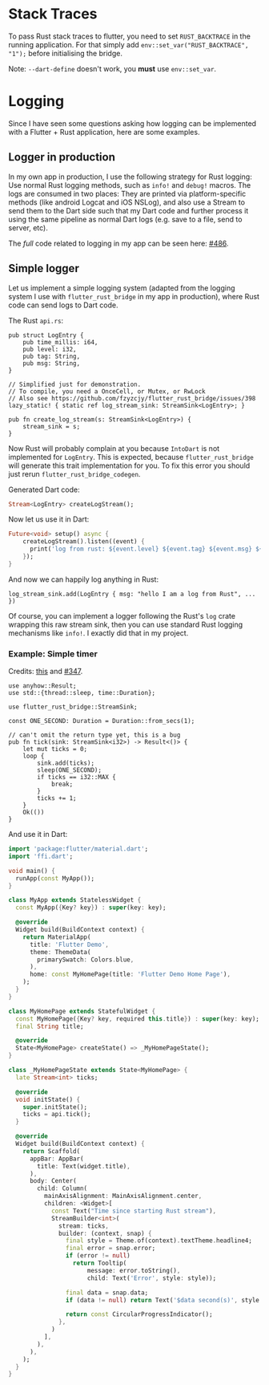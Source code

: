 # Stack Traces
To pass Rust stack traces to flutter, you need to set `RUST_BACKTRACE` in the running application. For that simply add `env::set_var("RUST_BACKTRACE", "1");` before initialising the bridge.

Note: `--dart-define` doesn't work, you **must** use `env::set_var`.

# Logging

Since I have seen some questions asking how logging can be implemented with a Flutter + Rust application, here are some examples.

## Logger in production

In my own app in production, I use the following strategy for Rust logging: Use normal Rust logging methods, such as `info!` and `debug!` macros. The logs are consumed in two places: They are printed via platform-specific methods (like android Logcat and iOS NSLog), and also use a Stream to send them to the Dart side such that my Dart code and further process it using the same pipeline as normal Dart logs (e.g. save to a file, send to server, etc).

The *full* code related to logging in my app can be seen here: [#486](https://github.com/fzyzcjy/flutter_rust_bridge/issues/486).

## Simple logger

Let us implement a simple logging system (adapted from the logging system I use with `flutter_rust_bridge` in my app in production), where Rust code can send logs to Dart code.

The Rust `api.rs`:

```rust,noplayground
pub struct LogEntry {
    pub time_millis: i64,
    pub level: i32,
    pub tag: String,
    pub msg: String,
}

// Simplified just for demonstration.
// To compile, you need a OnceCell, or Mutex, or RwLock
// Also see https://github.com/fzyzcjy/flutter_rust_bridge/issues/398
lazy_static! { static ref log_stream_sink: StreamSink<LogEntry>; }

pub fn create_log_stream(s: StreamSink<LogEntry>) {
    stream_sink = s;
}
```

Now Rust will probably complain at you because `IntoDart` is not implemented for `LogEntry`. This is expected, because `flutter_rust_bridge` will generate this trait implementation for you.
To fix this error you should just rerun `flutter_rust_bridge_codegen`.


Generated Dart code:

```Dart
Stream<LogEntry> createLogStream();
```

Now let us use it in Dart:

```dart
Future<void> setup() async {
    createLogStream().listen((event) {
      print('log from rust: ${event.level} ${event.tag} ${event.msg} ${event.timeMillis}');
    });
}
```

And now we can happily log anything in Rust:

```rust,noplayground
log_stream_sink.add(LogEntry { msg: "hello I am a log from Rust", ... })
```

Of course, you can implement a logger following the Rust's `log` crate wrapping this raw stream sink, then you can use standard Rust logging mechanisms like `info!`. I exactly did that in my project.

### Example: Simple timer

Credits: [this](https://gist.github.com/Desdaemon/be5da0a1c6b4724f20093ef434959744) and [#347](https://github.com/fzyzcjy/flutter_rust_bridge/issues/347).

```rust,noplayground
use anyhow::Result;
use std::{thread::sleep, time::Duration};

use flutter_rust_bridge::StreamSink;

const ONE_SECOND: Duration = Duration::from_secs(1);

// can't omit the return type yet, this is a bug
pub fn tick(sink: StreamSink<i32>) -> Result<()> {
    let mut ticks = 0;
    loop {
        sink.add(ticks);
        sleep(ONE_SECOND);
        if ticks == i32::MAX {
            break;
        }
        ticks += 1;
    }
    Ok(())
}
```

And use it in Dart:

```dart
import 'package:flutter/material.dart';
import 'ffi.dart';

void main() {
  runApp(const MyApp());
}

class MyApp extends StatelessWidget {
  const MyApp({Key? key}) : super(key: key);

  @override
  Widget build(BuildContext context) {
    return MaterialApp(
      title: 'Flutter Demo',
      theme: ThemeData(
        primarySwatch: Colors.blue,
      ),
      home: const MyHomePage(title: 'Flutter Demo Home Page'),
    );
  }
}

class MyHomePage extends StatefulWidget {
  const MyHomePage({Key? key, required this.title}) : super(key: key);
  final String title;

  @override
  State<MyHomePage> createState() => _MyHomePageState();
}

class _MyHomePageState extends State<MyHomePage> {
  late Stream<int> ticks;

  @override
  void initState() {
    super.initState();
    ticks = api.tick();
  }

  @override
  Widget build(BuildContext context) {
    return Scaffold(
      appBar: AppBar(
        title: Text(widget.title),
      ),
      body: Center(
        child: Column(
          mainAxisAlignment: MainAxisAlignment.center,
          children: <Widget>[
            const Text("Time since starting Rust stream"),
            StreamBuilder<int>(
              stream: ticks,
              builder: (context, snap) {
                final style = Theme.of(context).textTheme.headline4;
                final error = snap.error;
                if (error != null)
                  return Tooltip(
                      message: error.toString(),
                      child: Text('Error', style: style));

                final data = snap.data;
                if (data != null) return Text('$data second(s)', style: style);

                return const CircularProgressIndicator();
              },
            )
          ],
        ),
      ),
    );
  }
}
```